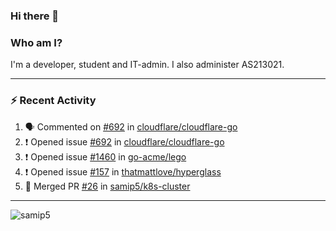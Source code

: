 ### Hi there 👋

### Who am I?
I'm a developer, student and IT-admin. I also administer AS213021.

---
### :zap: Recent Activity
<!--START_SECTION:activity-->
1. 🗣 Commented on [#692](https://github.com/cloudflare/cloudflare-go/issues/692) in [cloudflare/cloudflare-go](https://github.com/cloudflare/cloudflare-go)
2. ❗️ Opened issue [#692](https://github.com/cloudflare/cloudflare-go/issues/692) in [cloudflare/cloudflare-go](https://github.com/cloudflare/cloudflare-go)
3. ❗️ Opened issue [#1460](https://github.com/go-acme/lego/issues/1460) in [go-acme/lego](https://github.com/go-acme/lego)
4. ❗️ Opened issue [#157](https://github.com/thatmattlove/hyperglass/issues/157) in [thatmattlove/hyperglass](https://github.com/thatmattlove/hyperglass)
5. 🎉 Merged PR [#26](https://github.com/samip5/k8s-cluster/pull/26) in [samip5/k8s-cluster](https://github.com/samip5/k8s-cluster)
<!--END_SECTION:activity-->
---

<img align="center" src="https://github-readme-stats.vercel.app/api?username=samip5&show_icons=true" alt="samip5" />
